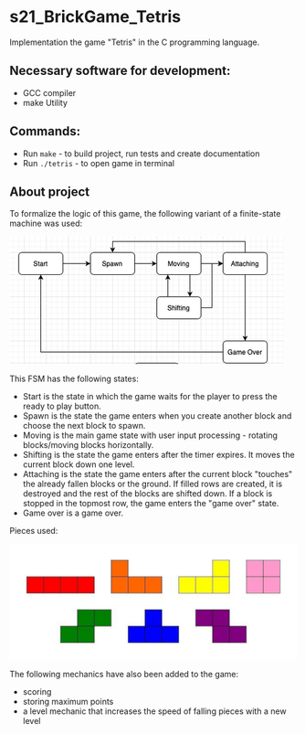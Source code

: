# s21_BrickGame_Tetris
Implementation the game "Tetris" in the C programming language.

## Necessary software for development:
- GCC compiler
- make Utility

## Commands:
- Run `make` - to build project, run tests and create documentation
- Run `./tetris` - to open game in terminal

## About project

To formalize the logic of this game, the following variant of a finite-state machine was used:

![Tetris’s finite-state machine](images/tetris.png)

This FSM has the following states:
- Start is the state in which the game waits for the player to press the ready to play button.
- Spawn is the state the game enters when you create another block and choose the next block to spawn.
- Moving is the main game state with user input processing - rotating blocks/moving blocks horizontally.
- Shifting is the state the game enters after the timer expires. It moves the current block down one level.
- Attaching is the state the game enters after the current block "touches" the already fallen blocks or the ground. If filled rows are created, it is destroyed and the rest of the blocks are shifted down. If a block is stopped in the topmost row, the game enters the "game over" state.
- Game over is a game over.

Pieces used:

![Pieces](images/tetris-pieces.png)

The following mechanics have also been added to the game:
- scoring
- storing maximum points
- a level mechanic that increases the speed of falling pieces with a new level
